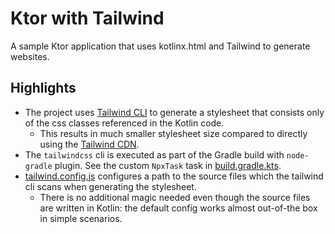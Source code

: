# Ktor with Tailwind

A sample Ktor application that uses kotlinx.html and Tailwind to generate websites.

## Highlights

- The project uses [Tailwind CLI](https://tailwindcss.com/docs/installation) to generate a stylesheet that consists only of the css classes referenced in the Kotlin code.
  - This results in much smaller stylesheet size compared to directly using the [Tailwind CDN](https://tailwindcss.com/docs/installation/play-cdn).
- The `tailwindcss` cli is executed as part of the Gradle build with `node-gradle` plugin. See the custom `NpxTask` task in [build.gradle.kts](build.gradle.kts).   
- [tailwind.config.js](tailwind.config.js) configures a path to the source files which the tailwind cli scans when generating the stylesheet.
  - There is no additional magic needed even though the source files are written in Kotlin: the default config works almost out-of-the box in simple scenarios.